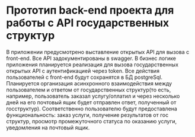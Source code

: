 # Прототип back-end проекта для работы с API государственных структур
В приложении предусмотрено выставление открытых API для вызова с front-end. Все API задокументированы в swagger.
В бизнес логике приложения планируется реализация для вызова государственных открытых API с аутентификацией через token. 
Все действия пользователей с front-end будут сохранятся в БД postgreSql.
Планируется организация асинхронного взаимодействия между пользователем и ответом от государственных структур(то есть, например, пользователь заказал услугу/оплатил и через несколько дней на его почтовый ящик будет отправлен ответ, полученный от госструктур).
Соответственно пользователю будут предоставлена функциональность: заказ услуги, получение результатов от гос структур, просмотр промежуточного статуса по оказанию услуги, уведомления на почтовый ящик.